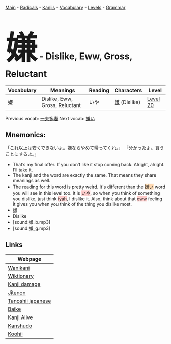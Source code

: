 <style> bigfont {font-size: 100px}</style>
[Main](../README.md) -
[Radicals](../radicals.md) -
[Kanjis](../kanjis.md) -
[Vocabulary](../vocabulary.md) -
[Levels](../levels.md) -
[Grammar](../grammar.md)
# <bigfont> 嫌</bigfont> - Dislike, Eww, Gross, Reluctant 

| Vocabulary | Meanings | Reading | Characters | Level |
| --- | --- | --- | --- | --- |
| 嫌 | Dislike, Eww, Gross, Reluctant | いや |  [嫌](../kanjis/嫌.md) (Dislike) | [Level 20](../levels/wk_level20.md) |

Previous vocab: [一夫多妻](一夫多妻.md) Next vocab: [嫌い](嫌い.md) 

## Mnemonics:
「これ以上は安くできないよ。嫌ならやめて帰ってくれ。」 「分かったよ。買うことにするよ。」
* That’s my final offer. If you don’t like it stop coming back. Alright, alright. I’ll take it.
* The kanji and the word are exactly the same. That means they share meanings as well.
* The reading for this word is pretty weird. It's different than the <span style="background-color:#fed8b1"> [嫌い](https://jisho.org/search/嫌い)</span> word you will see in this level too. It is <span style="background-color:#ffcccb"> いや</span>, so when you think of something you dislike, just think <span style="background-color:#ffcccb"> iyah</span>, I dislike it. Also, think about that <span style="background-color:#ffcccb"> eww</span> feeling it gives you when you think of the thing you dislike most.
* 嫌
* Dislike
* [sound:嫌_b.mp3]
* [sound:嫌_g.mp3]


## Links 

| Webpage |
| --- |
| [Wanikani          ](https://www.wanikani.com/kanji/嫌) |
| [Wiktionary        ](https://en.wiktionary.org/wiki/嫌) |
| [Kanji damage      ](http://www.kanjidamage.com/kanji/search?utf8=✓&q=嫌) |
| [Jitenon           ](https://jitenon.com/kanji/嫌) |
| [Tanoshii japanese ](https://www.tanoshiijapanese.com/dictionary/kanji.cfm?k=嫌) |
| [Baike             ](https://baike.baidu.com/item/嫌) |
| [Kanji Alive       ](https://app.kanjialive.com/嫌) |
| [Kanshudo          ](https://www.kanshudo.com/searchmn?q=嫌) |
| [Koohii            ](https://kanji.koohii.com/study/kanji/嫌) |
